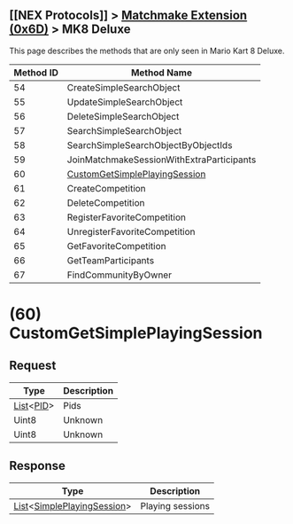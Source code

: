 ## [[NEX Protocols]] > [Matchmake Extension (0x6D)](Matchmake-Extension-Protocol) > MK8 Deluxe

This page describes the methods that are only seen in Mario Kart 8 Deluxe.

| Method ID | Method Name |
| --- | --- |
| 54 | CreateSimpleSearchObject |
| 55 | UpdateSimpleSearchObject |
| 56 | DeleteSimpleSearchObject |
| 57 | SearchSimpleSearchObject |
| 58 | SearchSimpleSearchObjectByObjectIds |
| 59 | JoinMatchmakeSessionWithExtraParticipants |
| 60 | [CustomGetSimplePlayingSession](#60-customgetsimpleplayingsession) |
| 61 | CreateCompetition |
| 62 | DeleteCompetition |
| 63 | RegisterFavoriteCompetition |
| 64 | UnregisterFavoriteCompetition |
| 65 | GetFavoriteCompetition |
| 66 | GetTeamParticipants |
| 67 | FindCommunityByOwner |

# (60) CustomGetSimplePlayingSession
## Request
| Type | Description |
| --- | --- |
| [List]&lt;[PID]&gt; | Pids |
| Uint8 | Unknown |
| Uint8 | Unknown |

## Response
| Type | Description |
| --- | --- |
| [List]&lt;[SimplePlayingSession]&gt; | Playing sessions |

[SimplePlayingSession]: Match-Making-Types#simpleplayingsession-structure

[Result]: NEX-Common-Types#result
[String]: NEX-Common-Types#string
[Buffer]: NEX-Common-Types#buffer
[qBuffer]: NEX-Common-Types#qbuffer
[List]: NEX-Common-Types#list
[Map]: NEX-Common-Types#map
[DateTime]: NEX-Common-Types#datetime
[Structure]: NEX-Common-Types#structure
[Data]: NEX-Common-Types#anydataholder
[PID]: NEX-Common-Types#pid
[ResultRange]: NEX-Common-Types#resultrange-structure